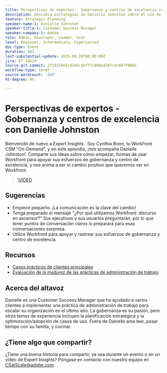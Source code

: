 ```yaml
---
title: Perspectivas de expertos - Gobernanza y centros de excelencia con Danielle Johnston
description: Descubra estrategias de Danielle Johnston sobre el uso de Workfront para crear gobernanza y centros de excelencia que impulsen la adopción y el cambio positivo.
feature: Strategic Planning
speaker-name-1: Danielle Johnston
speaker-title-1: Customer Success Manager
speaker-company-1: Adobe
role: Admin, Developer, Leader, User
level: Beginner, Intermediate, Experienced
doc-type: Event
duration: 942
last-substantial-update: 2025-08-20T00:00:00Z
jira: KT-18619
source-git-commit: 2f10210e5c92e5c1bf77c886ed347cdc967f089e
workflow-type: tm+mt
source-wordcount: '247'
ht-degree: 0%

---
```



# Perspectivas de expertos - Gobernanza y centros de excelencia con Danielle Johnston

Bienvenido de nuevo a Expert Insights.  Soy Cynthia Boon, tu Workfront CSM &quot;On-Demand&quot;, y en este episodio, ¡nos acompaña Danielle Johnston!  Comparte sus ideas sobre cómo empezar, formas de usar Workfront para apoyar sus esfuerzos de gobernanza y centro de excelencia, y nos anima a ser el cambio positivo que queremos ver en Workfront. 

>[!VIDEO](https://video.tv.adobe.com/v/3469897/?learn=on&enablevpops)

## Sugerencias

* Empiece pequeño. ¡La comunicación es la clave del cambio! 
* Tenga preparado el mensaje &quot;¿Por qué utilizamos Workfront: discurso en ascensor?&quot; Sus ejecutivos y sus usuarios preguntarán, por lo que tener puntos de conversación claros lo preparará para esas conversaciones sorpresa. 
* Utilice Workfront para apoyar y rastrear sus esfuerzos de gobernanza y centro de excelencia. 

## Recursos

* [Casos prácticos de clientes principales](https://cdn.experience.workfront.com/Training/Guides/Customer+Success+at+Scale/Top+Customer+Use+Cases.png) 
* [Evaluación de la madurez de las prácticas de administración de trabajo](https://cdn.experience.workfront.com/Training/Guides/Customer+Success+at+Scale/Assessing+the+Maturity+of+Work+Management+Practices.png) 

## Acerca del altavoz

Danielle es una Customer Success Manager que ha ayudado a varios clientes a implementar una práctica de administración de trabajo para escalar su organización en el último año. La gobernanza es su pasión, pero otros temas de experiencia incluyen la planificación estratégica y la optimización/adopción de casos de uso. Fuera de Danielle ama leer, pasar tiempo con su familia, y cocinar. 

## ¿Tiene algo que compartir?

¿Tiene una buena historia para compartir, ya sea durante un evento o en un vídeo de Expert Insights? Póngase en contacto con nuestro equipo en [CSatScale@adobe.com](mailto:CSatScale@adobe.com).

